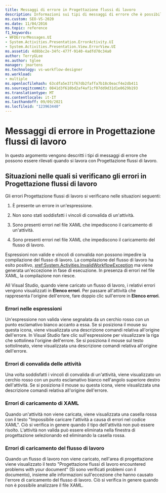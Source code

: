 ```yaml
---
title: Messaggi di errore in Progettazione flussi di lavoro
description: Informazioni sui tipi di messaggi di errore che è possibile riscontrare quando si lavora con Progettazione flussi di lavoro.
ms.custom: SEO-VS-2020
ms.date: 11/04/2016
ms.topic: reference
f1_keywords:
- WFDErrorMessages.UI
- System.Activities.Presentation.ErrorActivity.UI
- System.Activities.Presentation.View.ErrorView.UI
ms.assetid: 4d8bbc2e-34fc-477f-9140-4adfd70c34a0
author: TerryGLee
ms.author: tglee
manager: jmartens
ms.technology: vs-workflow-designer
ms.workload:
- multiple
ms.openlocfilehash: 63cdfa5e371f67db2faffa7b18c0eacf4e2db411
ms.sourcegitcommit: 0841d3f610bd2af4af1cf07dd9d31d1e0629b193
ms.translationtype: MT
ms.contentlocale: it-IT
ms.lasthandoff: 09/09/2021
ms.locfileid: "123963440"
---
```

# <a name="error-messages-in-workflow-designer"></a>Messaggi di errore in Progettazione flussi di lavoro

In questo argomento vengono descritti i tipi di messaggi di errore che possono essere rilevati quando si lavora con Progettazione flussi di lavoro.

## <a name="situations-in-which-errors-in-the-workflow-designer-occur"></a>Situazioni nelle quali si verificano gli errori in Progettazione flussi di lavoro

Gli errori Progettazione flussi di lavoro si verificano nelle situazioni seguenti:

1. È presente un errore in un'espressione.

2. Non sono stati soddisfatti i vincoli di convalida di un'attività.

3. Sono presenti errori nel file XAML che impediscono il caricamento di un'attività.

4. Sono presenti errori nel file XAML che impediscono il caricamento del flusso di lavoro.

Espressioni non valide e vincoli di convalida non possono impedire la compilazione del flusso di lavoro. La compilazione del flusso di lavoro ha esito positivo, <xref:System.Activities.InvalidWorkflowException> ma viene generata un'eccezione in fase di esecuzione. In presenza di errori nel file XAML, la compilazione non riesce.

All Visual Studio, quando viene caricato un flusso di lavoro, i relativi errori vengono visualizzati in **Elenco errori**. Per passare all'attività che rappresenta l'origine dell'errore, fare doppio clic sull'errore in **Elenco errori**.

### <a name="expression-errors"></a>Errori nelle espressioni
 Un'espressione non valida viene segnalata da un cerchio rosso con un punto esclamativo bianco accanto a essa. Se si posiziona il mouse su questa icona, viene visualizzata una descrizione comandi relativa all'origine dell'errore. In Visual Studio fare clic sull'espressione per visualizzare la riga che sottolinea l'origine dell'errore. Se si posiziona il mouse sul testo sottolineato, viene visualizzata una descrizione comandi relativa all'origine dell'errore.

### <a name="activity-validation-errors"></a>Errori di convalida delle attività
 Una volta soddisfatti i vincoli di convalida di un'attività, viene visualizzato un cerchio rosso con un punto esclamativo bianco nell'angolo superiore destro dell'attività. Se si posiziona il mouse su questa icona, viene visualizzata una descrizione comandi relativa all'origine dell'errore.

### <a name="xaml-load-errors"></a>Errori di caricamento di XAML
 Quando un'attività non viene caricata, viene visualizzata una casella rossa con il testo "Impossibile caricare l'attività a causa di errori nel codice XAML". Ciò si verifica in genere quando il tipo dell'attività non può essere risolto. L'attività non valida può essere eliminata nella finestra di progettazione selezionando ed eliminando la casella rossa.

### <a name="workflow-load-errors"></a>Errori di caricamento del flusso di lavoro
 Quando un flusso di lavoro non viene caricato, nell'area di progettazione viene visualizzato il testo "Progettazione flussi di lavoro encountered problems with your document" (Si sono verificati problemi con il documento), insieme alle informazioni sull'eccezione che hanno causato l'errore di caricamento del flusso di lavoro. Ciò si verifica in genere quando non è possibile analizzare il file XAML.

